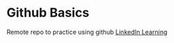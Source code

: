 # Github Basics
Remote repo to practice using github
[LinkedIn Learning](https://wwww.linkedin.com/learning/)
